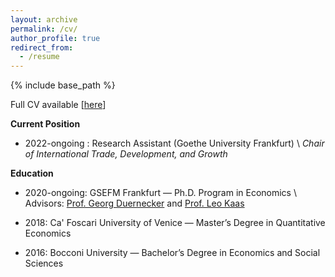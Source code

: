 ```yaml
---
layout: archive
permalink: /cv/
author_profile: true
redirect_from:
  - /resume
---
```


{% include base_path %}

Full CV available [[here](http://dmdifino.github.io/files/CV_Difino.pdf)]

**Current Position**

  - 2022-ongoing : Research Assistant (Goethe University Frankfurt) \\
    *Chair of International Trade, Development, and Growth*


**Education**

  - 2020-ongoing: GSEFM Frankfurt — Ph.D. Program in Economics \\
  Advisors: [Prof. Georg Duernecker](https://sites.google.com/site/georgduernecker/) and [Prof. Leo Kaas](https://sites.google.com/site/leojkaas/)

  - 2018: Ca' Foscari University of Venice — Master’s Degree in Quantitative Economics

  - 2016: Bocconi University — Bachelor’s Degree in Economics and Social Sciences
